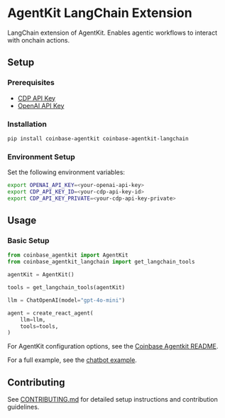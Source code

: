 # AgentKit LangChain Extension

LangChain extension of AgentKit. Enables agentic workflows to interact with onchain actions.

## Setup

### Prerequisites

- [CDP API Key](https://portal.cdp.coinbase.com/access/api)
- [OpenAI API Key](https://platform.openai.com/docs/quickstart#create-and-export-an-api-key)

### Installation

```bash
pip install coinbase-agentkit coinbase-agentkit-langchain
```

### Environment Setup

Set the following environment variables:

```bash
export OPENAI_API_KEY=<your-openai-api-key>
export CDP_API_KEY_ID=<your-cdp-api-key-id>
export CDP_API_KEY_PRIVATE=<your-cdp-api-key-private>
```

## Usage

### Basic Setup

```python
from coinbase_agentkit import AgentKit
from coinbase_agentkit_langchain import get_langchain_tools

agentKit = AgentKit()

tools = get_langchain_tools(agentKit)

llm = ChatOpenAI(model="gpt-4o-mini")

agent = create_react_agent(
    llm=llm,
    tools=tools,
)
```

For AgentKit configuration options, see the [Coinbase Agentkit README](https://github.com/coinbase/agentkit/blob/master/python/coinbase-agentkit/README.md).

For a full example, see the [chatbot example](https://github.com/coinbase/agentkit/blob/master/python/examples/langchain-smart-wallet-chatbot/chatbot.py).

## Contributing

See [CONTRIBUTING.md](https://github.com/coinbase/agentkit/blob/master/CONTRIBUTING.md) for detailed setup instructions and contribution guidelines.
